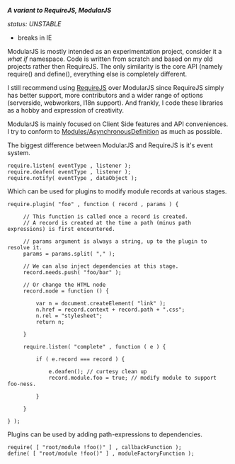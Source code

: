 ***A variant to RequireJS, ModularJS***

*status: UNSTABLE*
 - breaks in IE

ModularJS is mostly intended as an experimentation project, consider it a *what if* namespace.
Code is written from scratch and based on my old projects rather then RequireJS.
The only similarity is the core API (namely require() and define(), everything else is completely different.

I still recommend using [RequireJS][0] over ModularJS since RequireJS simply has better support, more contributors
and a wider range of options (serverside, webworkers, l18n support). And frankly, I code these libraries as a hobby
and expression of creativity.

ModularJS is mainly focused on Client Side features and API conveniences.
I try to conform to [Modules/AsynchronousDefinition][1] as much as possible.

The biggest difference between ModularJS and RequireJS is it's event system.

    require.listen( eventType , listener );
    require.deafen( eventType , listener );
    require.notify( eventType , dataObject );

Which can be used for plugins to modify module records at various stages.

    require.plugin( "foo" , function ( record , params ) {

         // This function is called once a record is created.
         // A record is created at the time a path (minus path expressions) is first encountered.

         // params argument is always a string, up to the plugin to resolve it.
         params = params.split( "," );

         // We can also inject dependencies at this stage.
         record.needs.push( "foo/bar" );

         // Or change the HTML node
         record.node = function () {

             var n = document.createElement( "link" );
             n.href = record.context + record.path + ".css";
             n.rel = "stylesheet";
             return n;

         }

         require.listen( "complete" , function ( e ) {

             if ( e.record === record ) {

                 e.deafen(); // curtesy clean up
                 record.module.foo = true; // modify module to support foo-ness.

             }

         }

    } );

Plugins can be used by adding path-expressions to dependencies.

    require( [ "root/module !foo()" ] , callbackFunction );
    define( [ "root/module !foo()" ] , moduleFactoryFunction );



[0]: http://requirejs.org/
[1]: http://wiki.commonjs.org/wiki/Modules/AsynchronousDefinition